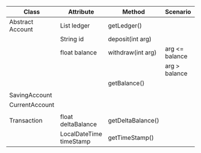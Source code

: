 | Class            | Attribute                | Method            | Scenario       | Output            |
|------------------|--------------------------|-------------------|----------------|-------------------|
| Abstract Account | List<Transaction> ledger | getLedger()       |                | List<Transaction> |
|                  | String id                | deposit(int arg)  |                | newBalance        |
|                  | float balance            | withdraw(int arg) | arg <= balance | newBalance        |
|                  |                          |                   | arg > balance  |                   |
|                  |                          | getBalance()      |                | balance           |
|                  |                          |                   |                |                   | 
| SavingAccount    |                          |                   |                |                   |
| CurrentAccount   |                          |                   |                |                   |
|                  |                          |                   |                |                   |
| Transaction      | float deltaBalance       | getDeltaBalance() |                | deltaBalance      |
|                  | LocalDateTime timeStamp  | getTimeStamp()    |                | timestamp         |
